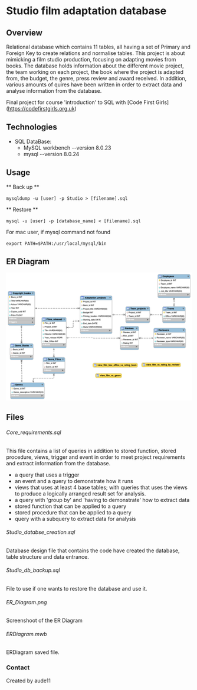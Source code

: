 # Studio film adaptation database

## Overview

Relational database which contains 11 tables, all having a set of Primary and Foreign Key to create relations and normalise tables.
This project is about mimicking a film studio production, focusing on adapting movies from books. The database holds information about the different movie project, the team working on each project, the book where the project is adapted from, the budget, the genre, press review and award received.
In addition, various amounts of quires have been written in order to extract data and analyse information from the database.

Final project for course 'introduction' to SQL with [Code First Girls] (https://codefirstgirls.org.uk)

## Technologies
* SQL DataBase: 
  * MySQL workbench --version 8.0.23
  * mysql --version 8.0.24

## Usage
** Back up **

```
mysqldump -u [user] -p Studio > [filename].sql
```
** Restore **

```
mysql -u [user] -p [database_name] < [filename].sql
```

For mac user, if mysql command not found
```
export PATH=$PATH:/usr/local/mysql/bin
```

## ER Diagram

![ER Diagram](ER_Diagram.png)

## Files

######  Core_requirements.sql

This file contains a list of queries in addition to stored function, stored procedure, views, trigger and event in order to meet project requirements and extract information from the database.
   * a query that uses a trigger
   * an event and a query to demonstrate how it runs
   * views that uses at least 4 base tables;  with queries that uses the views to produce a logically arranged result set for analysis.
   * a query with 'group by' and 'having to demonstrate' how to extract data
   * stored function that can be applied to a query
   * stored procedure that can be applied to a query
   * query with a subquery to extract data for analysis

######  Studio_databse_creation.sql

Database design file that contains the code have created the database, table structure and data entrance.

######  Studio_db_backup.sql
 
File to use if one wants to restore the database and use it.

######  ER_Diagram.png

Screenshoot of the ER Diagram

######  ERDiagram.mwb

ERDiagram saved file.

### Contact

Created by aude11

